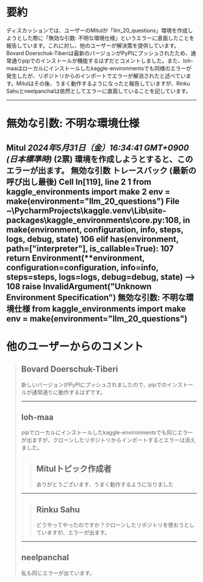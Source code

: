 # 要約 
ディスカッションでは、ユーザーのMitulが「llm_20_questions」環境を作成しようとした際に「無効な引数: 不明な環境仕様」というエラーに直面したことを報告しています。これに対し、他のユーザーが解決策を提供しています。Bovard Doerschuk-Tiberiは最新のバージョンがPyPIにプッシュされたため、通常通りpipでのインストールが機能するはずだとコメントしました。また、loh-maaはローカルにインストールしたkaggle-environmentsでも同様のエラーが発生したが、リポジトリからのインポートでエラーが解消されたと述べています。Mitulはその後、うまく動作するようになったと報告していますが、Rinku Sahuとneelpanchalは依然としてエラーに直面していることを記しています。

---
# 無効な引数: 不明な環境仕様
**Mitul** *2024年5月31日（金）16:34:41 GMT+0900 (日本標準時)* (2票)
環境を作成しようとすると、このエラーが出ます。
無効な引数                           トレースバック (最新の呼び出し最後)
Cell In[119], line 2
      1 from kaggle_environments import make
      2 env = make(environment="llm_20_questions")
File ~\PycharmProjects\kaggle.venv\Lib\site-packages\kaggle_environments\core.py:108, in make(environment, configuration, info, steps, logs, debug, state)
    106 elif has(environment, path=["interpreter"], is_callable=True):
    107     return Environment(**environment, configuration=configuration, info=info, steps=steps, logs=logs, debug=debug, state)
--> 108 raise InvalidArgument("Unknown Environment Specification")
無効な引数: 不明な環境仕様
from kaggle_environments import make
env = make(environment="llm_20_questions")
---
 # 他のユーザーからのコメント
> ## Bovard Doerschuk-Tiberi
> 
> 新しいバージョンがPyPIにプッシュされましたので、pipでのインストールが通常通りに動作するはずです。
> 
> ---
> 
> ## loh-maa
> 
> pipでローカルにインストールしたkaggle-environmentsでも同じエラーが出ますが、クローンしたリポジトリからインポートするとエラーは消えました。
> 
> > ## Mitulトピック作成者
> > 
> > ありがとうございます、うまく動作するようになりました  
> > 
> > 
> --- 
> > ## Rinku Sahu
> > 
> > どうやってやったのですか？クローンしたリポジトリを使おうとしていますが、エラーが出ます。
> > 
> ---
> 
> ## neelpanchal
> 
> 私も同じエラーが出ています。
